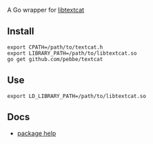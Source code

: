 A Go wrapper for [libtextcat](http://software.wise-guys.nl/libtextcat/)

## Install

    export CPATH=/path/to/textcat.h
    export LIBRARY_PATH=/path/to/libtextcat.so
    go get github.com/pebbe/textcat

## Use

    export LD_LIBRARY_PATH=/path/to/libtextcat.so

## Docs

 * [package help](http://gopkgdoc.appspot.com/pkg/github.com/pebbe/textcat)

